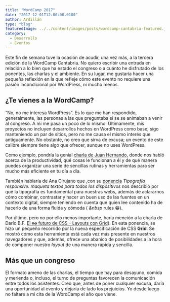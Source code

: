 ```yaml
---
title: "WordCamp 2017"
date: "2017-12-01T12:00:00.0100"
author: Ardillán
type: "blog"
featuredImage: ../../content/images/posts/wordcamp-cantabria-featured.jpg
category:
  - Desarrollo
  - Eventos
---
```


Este fin de semana tuve la ocasión de acudir, una vez más, a la tercera edición de la WordCamp Cantabria. No quiero escribir una entrada en relación a lo bien que ha estado el congreso o a cuánto he disfrutado de los ponentes, las charlas y el ambiente. En su lugar, me gustaría hacer una pequeña reflexión en la que refleje cómo este evento no requiere una pasión incondicional por WordPress, ni mucho menos.

## ¿Te vienes a la WordCamp?

“No, no me interesa WordPress”. Es lo que me han respondido, generalmente, las personas a las que preguntaba si se se animaban a venir al congreso. A mi me pasa un poco de lo mismo. Últimamente, mis proyectos no incluyen desarrollos hechos en WordPress como base; sigo manteniendo un par de sitios, pero no me causa el mismo interés que antiguamente. No obstante, no creo que sirva de excusa; un evento de este calibre siempre tiene algo que ofrecer, aunque no uses WordPress.

Como ejemplo, pondría la genial [charla de Juan Hernando](https://ciudadanob.com/blog/2017/11/20/sacar-tiempo-da-vinci-wordpress/), donde nos habló acerca de la productividad, qué cosas le funcionan a él y de qué manera puedes organizar una serie de sencillas rutinas y herramientas para ser mucho más eficiente en tu día a día.

También hablaría de Ana Cirujano que ,con su [ponencia](https://www.easyworkation.com/tipografia-responsive/) _Tipografía responsive: maqueta textos para todos los dispositivos_ nos describió por qué la tipografía es fundamental para nuestras webs, además de aclararnos cómo combinar, contrastar y hacer un buen uso de las fuentes en un contexto digital, siempre teniendo en cuenta que quien lee contenido ha de hacerlo de una forma fluida y cómoda ( _&nbsp_ rules 😁).

Por último, pero no por ello menos importante, haría mención a la charla de Darío B.F. [El ~~no~~ futuro de CSS – Layouts con Grid](https://slides.dariobf.com/WCSantander2017/)). En esta ponencia, se hizo un pequeño recorrido por la nueva especificación de CSS **Grid**. Se mostró cómo esta herramienta está cada vez más presente en nuestros navegadores y que, además, ofrece una abanico de posibilidades a la hora de componer nuestro _layout_ de una manera rápida y sencilla.

## Más que un congreso

El formato ameno de las charlas, el tiempo que hay para desayuno, comida y merienda o, incluso, el turno de preguntas favorecen la comunicación entre todos los asistentes. Creo que, antes de poner cualquier excusa, daría una oportunidad al evento y dejaría de lado los prejuicios. Yo desde luego no faltaré a mi cita de la WordCamp el año que viene.
